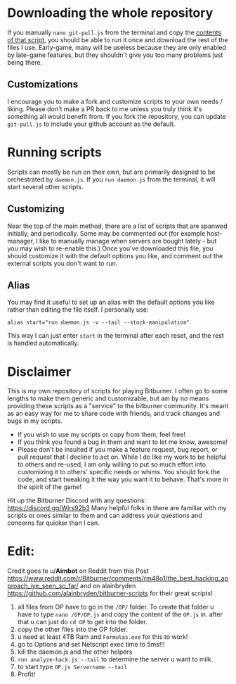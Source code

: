 # Downloading the whole repository

If you manually `nano git-pull.js` from the terminal and copy the [contents of that script](https://raw.githubusercontent.com/alainbryden/bitburner-scripts/main/git-pull.js), you should be able to run it once and download the rest of the files I use. Early-game, many will be useless because they are only enabled by late-game features, but they shouldn't give you too many problems just being there.

## Customizations

I encourage you to make a fork and customize scripts to your own needs / liking. Please don't make a PR back to me unless you truly think it's something all would benefit from. If you fork the repository, you can update `git-pull.js` to include your github account as the default.

# Running scripts

Scripts can mostly be run on their own, but are primarily designed to be orchestrated by `daemon.js`. If you `run daemon.js` from the terminal, it will start several other scripts.

## Customizing
Near the top of the main method, there are a list of scripts that are spanwed initially, and periodically. Some may be commented out (for example host-manager, I like to manually manage when servers are bought lately - but you may wish to re-enable this.) Once you've downloaded this file, you should customize it with the default options you like, and comment out the external scripts you don't want to run.

## Alias

You may find it useful to set up an alias with the default options you like rather than editing the file itself. I personally use:

`alias start="run daemon.js -v --tail --stock-manipulation"`

This way I can just enter `start` in the terminal after each reset, and the rest is handled automatically.


# Disclaimer

This is my own repository of scripts for playing Bitburner.
I often go to some lengths to make them generic and customizable, but am by no means providing these scripts as a "service" to the bitburner community.
It's meant as an easy way for me to share code with friends, and track changes and bugs in my scripts.

- If you wish to use my scripts or copy from them, feel free!
- If you think you found a bug in them and want to let me know, awesome!
- Please don't be insulted if you make a feature request, bug report, or pull request that I decline to act on.
While I do like my work to be helpful to others and re-used, I am only willing to put so much effort into customizing it to others' specific needs or whims.
You should fork the code, and start tweaking it the way you want it to behave. That's more in the spirit of the game!

Hit up the Bitburner Discord with any questions: https://discord.gg/Wjrs92b3
Many helpful folks in there are familiar with my scripts or ones similar to them and can address your questions and concerns far quicker than I can.


# Edit:

Credit goes to u/__Aimbot__ on Reddit from this Post https://www.reddit.com/r/Bitburner/comments/rm48o1/the_best_hacking_approach_ive_seen_so_far/
and on alainbryden https://github.com/alainbryden/bitburner-scripts for their great scripts!

1. all files from OP have to go in the `/OP/` folder. To create that folder u have to type `nano /OP/OP.js` and copy the content of the `OP.js` in. 
   after that u can just do `cd OP` to      get into the folder.
3. copy the other files into the OP folder.
4. u need at least 4TB Ram and `Formulas.exe` for this to work!
5. go to Options and set Netscript exec time to 5ms!!!
6. kill the daemon.js and the other helpers
7. `run analyze-hack.js --tail` to determine the server u want to milk.
8. to start type `OP.js Servername --tail`
9. Profit!
